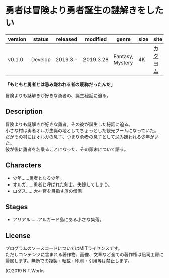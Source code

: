 # 勇者は冒険より勇者誕生の謎解きをしたい

| version | status | released | modified | genre | size | site | contest |
| --- | --- | --- | --- | --- | --- | --- | --- |
| v0.1.0 | Develop | 2019.3.- | 2019.3.28 | Fantasy, Mystery | 4K | [カクヨム](https://kakuyomu.jp/) | [カクヨム3周年記念選手権](https://kakuyomu.jp/info/entry/3rd_anniversary_kac9) |

**「もともと勇者とは忌み嫌われる者の蔑称だったんだ」**

冒険よりも謎解きが好きな勇者の、誕生秘話に迫る。

## Description

冒険よりも謎解きが好きな勇者。その彼が誕生した秘話に迫る。  
小さな村は勇者オルガ生誕の地としてちょっとした観光ブームになっていた。  
だがその村にはオルガの息子、つまり勇者の息子として忌み嫌われる少年がいた。  
彼が後に勇者を名乗ることになった、その顛末について語る。

## Characters

- 少年……勇者となる少年。
- オルガ……勇者と呼ばれた剣士。失踪してしまう。
- ロダス……大神官を目指す旅の僧侶

## Stages

- アリアル……アルガード島にある小さな集落。

## License

プログラムのソースコードについてはMITライセンスです。  
ただしコンテンツに含まれる著作物、画像、文章など全ての著作権は凪司工房に帰属します。無断での複製・転載・印刷・引用等は禁止します。

(C)2019 N.T.Works

